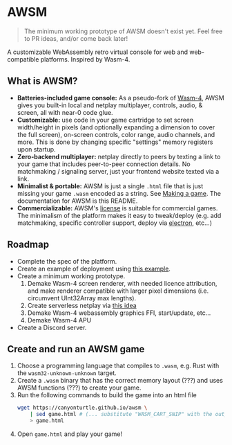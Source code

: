# AWSM

> The minimum working prototype of AWSM doesn't exist yet. Feel free to PR ideas, and/or come back later!

A customizable WebAssembly retro virtual console for web and web-compatible platforms. Inspired by Wasm-4.

## What is AWSM?
- **Batteries-included game console:** As a pseudo-fork of [Wasm-4](https://github.com/aduros/wasm4),
  AWSM gives you built-in local and netplay multiplayer, controls, audio, & screen, all with near-0 code glue.
- **Customizable:** use code in your game cartridge to set screen width/height in pixels (and optionally expanding a dimension to cover the full screen), on-screen controls, color range, audio channels, and more.
  This is done by changing specific "settings" memory registers upon startup.
- **Zero-backend multiplayer:** netplay directly to peers by texting a link to your game that includes peer-to-peer connection details.
  No matchmaking / signaling server, just your frontend website texted via a link.
- **Minimalist & portable:** AWSM is just a single `.html` file that is just missing your game `.wasm` encoded as a string. See [Making a game](#create-and-run-an-awsm-game). The documentation for AWSM is this README.
- **Commercializable:** AWSM's [license](./LICENSE) is suitable for commercial games. The minimalism of the platform makes it easy to tweak/deploy (e.g. add matchmaking, specific controller support, deploy via [electron](https://stackoverflow.com/a/38620323/10107580), etc...)
  
## Roadmap
- Complete the spec of the platform.
- Create an example of deployment using [this example](https://stackoverflow.com/a/52582865/10107580).
- Create a minimum working prototype.
    1. Demake Wasm-4 screen renderer, with needed licence attribution, and make renderer compatible with larger pixel dimensions (i.e. circumvent UInt32Array max lengths).
    2. Create serverless netplay via [this idea](https://stackoverflow.com/a/29056385/10107580)
    3. Demake Wasm-4 webassembly graphics FFI, start/update, etc...
    4. Demake Wasm-4 APU
- Create a Discord server.

## Create and run an AWSM game
1. Choose a programming language that compiles to `.wasm`, e.g. Rust with the `wasm32-unknown-unknown` target.
2. Create a `.wasm` binary that has the correct memory layout (???) and uses AWSM functions (???) to create your game.
3. Run the following commands to build the game into an html file
   ```bash
   wget https://canyonturtle.github.io/awsm \
       | sed game.html # (... substitute "WASM_CART_SNIP" with the output of base64 of the wasm file.) \
       > game.html
   ```
4. Open `game.html` and play your game!
